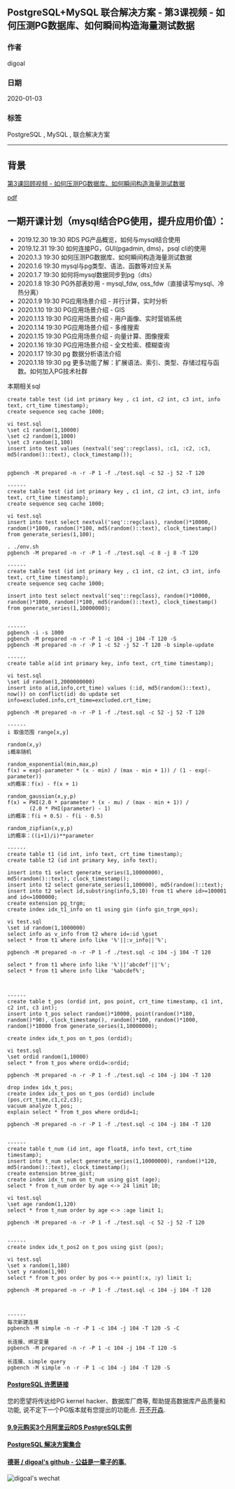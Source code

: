 ## PostgreSQL+MySQL 联合解决方案 - 第3课视频 - 如何压测PG数据库、如何瞬间构造海量测试数据
                                                                                                             
### 作者                                                                    
digoal                                                                                                             
                                                                                                             
### 日期                                                                                                             
2020-01-03                                                                                                          
                                                                                                             
### 标签                                                                                                             
PostgreSQL , MySQL , 联合解决方案    
                                                                                                             
----                                                                                                             
                                                                                                             
## 背景   
[第3课回顾视频 - 如何压测PG数据库、如何瞬间构造海量测试数据](https://yq.aliyun.com/live/1878)    
  
[pdf](20200118_01_pdf_003.pdf)  
  
## 一期开课计划（mysql结合PG使用，提升应用价值）：  
  
- 2019.12.30 19:30 RDS PG产品概览，如何与mysql结合使用    
- 2019.12.31 19:30 如何连接PG，GUI(pgadmin, dms)，psql cli的使用     
- 2020.1.3 19:30 如何压测PG数据库、如何瞬间构造海量测试数据    
- 2020.1.6 19:30 mysql与pg类型、语法、函数等对应关系    
- 2020.1.7 19:30 如何将mysql数据同步到pg（dts）   
- 2020.1.8 19:30 PG外部表妙用 - mysql_fdw, oss_fdw（直接读写mysql、冷热分离）    
- 2020.1.9 19:30 PG应用场景介绍 - 并行计算，实时分析   
- 2020.1.10 19:30 PG应用场景介绍 - GIS    
- 2020.1.13 19:30 PG应用场景介绍 - 用户画像、实时营销系统    
- 2020.1.14 19:30 PG应用场景介绍 - 多维搜索    
- 2020.1.15 19:30 PG应用场景介绍 - 向量计算、图像搜索    
- 2020.1.16 19:30 PG应用场景介绍 - 全文检索、模糊查询    
- 2020.1.17 19:30 pg 数据分析语法介绍    
- 2020.1.18 19:30 pg 更多功能了解：扩展语法、索引、类型、存储过程与函数。如何加入PG技术社群    
  
本期相关sql  
  
```
create table test (id int primary key , c1 int, c2 int, c3 int, info text, crt_time timestamp);
create sequence seq cache 1000;

vi test.sql
\set c1 random(1,10000)
\set c2 random(1,1000)
\set c3 random(1,100)
insert into test values (nextval('seq'::regclass), :c1, :c2, :c3, md5(random()::text), clock_timestamp());


pgbench -M prepared -n -r -P 1 -f ./test.sql -c 52 -j 52 -T 120

------
create table test (id int primary key , c1 int, c2 int, c3 int, info text, crt_time timestamp);
create sequence seq cache 1000;

vi test.sql
insert into test select nextval('seq'::regclass), random()*10000, random()*1000, random()*100, md5(random()::text), clock_timestamp() from generate_series(1,100);

. ./env.sh
pgbench -M prepared -n -r -P 1 -f ./test.sql -c 8 -j 8 -T 120

------
create table test (id int primary key , c1 int, c2 int, c3 int, info text, crt_time timestamp);
create sequence seq cache 1000;

insert into test select nextval('seq'::regclass), random()*10000, random()*1000, random()*100, md5(random()::text), clock_timestamp() from generate_series(1,10000000);


------
pgbench -i -s 1000 
pgbench -M prepared -n -r -P 1 -c 104 -j 104 -T 120 -S 
pgbench -M prepared -n -r -P 1 -c 52 -j 52 -T 120 -b simple-update 

------
create table a(id int primary key, info text, crt_time timestamp);

vi test.sql
\set id random(1,2000000000)
insert into a(id,info,crt_time) values (:id, md5(random()::text), now()) on conflict(id) do update set info=excluded.info,crt_time=excluded.crt_time;

pgbench -M prepared -n -r -P 1 -f ./test.sql -c 52 -j 52 -T 120

------
i 取值范围 range[x,y] 

random(x,y)
i概率随机 

random_exponential(min,max,p)
f(x) = exp(-parameter * (x - min) / (max - min + 1)) / (1 - exp(-parameter))
x的概率：f(x) - f(x + 1)

random_gaussian(x,y,p)
f(x) = PHI(2.0 * parameter * (x - mu) / (max - min + 1)) /
       (2.0 * PHI(parameter) - 1)
i的概率：f(i + 0.5) - f(i - 0.5) 

random_zipfian(x,y,p)
i的概率：((i+1)/i)**parameter

------
create table t1 (id int, info text, crt_time timestamp);
create table t2 (id int primary key, info text);

insert into t1 select generate_series(1,10000000), md5(random()::text), clock_timestamp();
insert into t2 select generate_series(1,100000), md5(random()::text);
insert into t2 select id,substring(info,5,10) from t1 where id>=100001 and id<=1000000;
create extension pg_trgm;
create index idx_t1_info on t1 using gin (info gin_trgm_ops);

vi test.sql
\set id random(1,1000000)
select info as v_info from t2 where id=:id \gset
select * from t1 where info like '%'||:v_info||'%';

pgbench -M prepared -n -r -P 1 -f ./test.sql -c 104 -j 104 -T 120

select * from t1 where info like '%'||'abcdef'||'%';
select * from t1 where info like '%abcdef%';



------
create table t_pos (ordid int, pos point, crt_time timestamp, c1 int, c2 int, c3 int);
insert into t_pos select random()*10000, point(random()*180, random()*90), clock_timestamp(), random()*100, random()*1000, random()*10000 from generate_series(1,10000000);

create index idx_t_pos on t_pos (ordid);

vi test.sql
\set ordid random(1,10000)
select * from t_pos where ordid=:ordid;

pgbench -M prepared -n -r -P 1 -f ./test.sql -c 104 -j 104 -T 120

drop index idx_t_pos;
create index idx_t_pos on t_pos (ordid) include (pos,crt_time,c1,c2,c3);
vacuum analyze t_pos;
explain select * from t_pos where ordid=1;

pgbench -M prepared -n -r -P 1 -f ./test.sql -c 104 -j 104 -T 120


------
create table t_num (id int, age float8, info text, crt_time timestamp);
insert into t_num select generate_series(1,10000000), random()*120, md5(random()::text), clock_timestamp();
create extension btree_gist;
create index idx_t_num on t_num using gist (age);
select * from t_num order by age <-> 24 limit 10;

vi test.sql
\set age random(1,120)
select * from t_num order by age <-> :age limit 1;

pgbench -M prepared -n -r -P 1 -f ./test.sql -c 52 -j 52 -T 120


------
create index idx_t_pos2 on t_pos using gist (pos);

vi test.sql
\set x random(1,180)
\set y random(1,90)
select * from t_pos order by pos <-> point(:x, :y) limit 1;

pgbench -M prepared -n -r -P 1 -f ./test.sql -c 104 -j 104 -T 120



------
每次新建连接
pgbench -M simple -n -r -P 1 -c 104 -j 104 -T 120 -S -C

长连接、绑定变量
pgbench -M prepared -n -r -P 1 -c 104 -j 104 -T 120 -S 

长连接、simple query
pgbench -M simple -n -r -P 1 -c 104 -j 104 -T 120 -S 
```
  
  
  
  
  
  
  
  
  
  
  
  
  
  
  
  
  
  
  
  
  
  
  
  
  
  
  
  
  
  
  
  
  
  
  
  
  
  
  
  
  
  
  
  
#### [PostgreSQL 许愿链接](https://github.com/digoal/blog/issues/76 "269ac3d1c492e938c0191101c7238216")
您的愿望将传达给PG kernel hacker、数据库厂商等, 帮助提高数据库产品质量和功能, 说不定下一个PG版本就有您提出的功能点. [开不开森](https://github.com/digoal/blog/issues/76 "269ac3d1c492e938c0191101c7238216").  
  
  
#### [9.9元购买3个月阿里云RDS PostgreSQL实例](https://www.aliyun.com/database/postgresqlactivity "57258f76c37864c6e6d23383d05714ea")
  
  
#### [PostgreSQL 解决方案集合](https://yq.aliyun.com/topic/118 "40cff096e9ed7122c512b35d8561d9c8")
  
  
#### [德哥 / digoal's github - 公益是一辈子的事.](https://github.com/digoal/blog/blob/master/README.md "22709685feb7cab07d30f30387f0a9ae")
  
  
![digoal's wechat](../pic/digoal_weixin.jpg "f7ad92eeba24523fd47a6e1a0e691b59")
  
